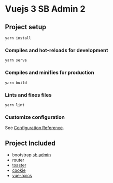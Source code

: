 # Vuejs 3 SB Admin 2

## Project setup
```
yarn install
```

### Compiles and hot-reloads for development
```
yarn serve
```

### Compiles and minifies for production
```
yarn build
```

### Lints and fixes files
```
yarn lint
```

### Customize configuration
See [Configuration Reference](https://cli.vuejs.org/config/).

## Project Included
- bootstrap [sb admin](https://startbootstrap.com/theme/sb-admin-2)
- router
- [toaster](https://www.vuescript.com/elegant-toast-notification-toaster/)
- [cookie](https://github.com/anish2690/vue-cookie-next)
- [vue-axios](https://www.npmjs.com/package/vue-axios)